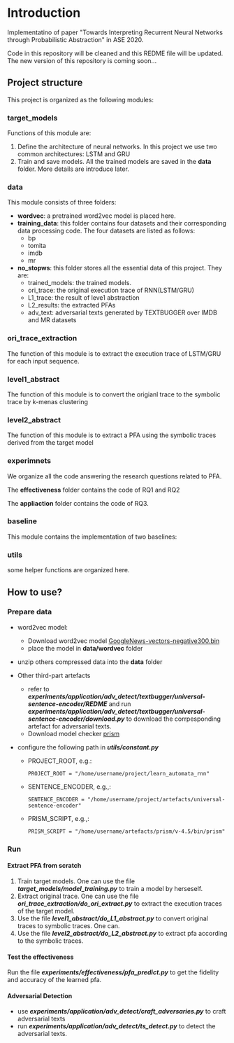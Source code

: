 # Introduction
Implementatino of paper "Towards Interpreting Recurrent Neural Networks through Probabilistic Abstraction" in ASE 2020.

Code in this repository will be cleaned and this REDME file will be updated. 
The new version of this repository is coming soon...


## Project structure

This project is organized as the following modules:

### target_models

Functions of this module are:

1. Define the architecture of neural networks. In this project we use two common architectures: LSTM and GRU
2. Train and save models. All the trained models are saved in the **data** folder. More details are introduce later.

### data

This module consists of three folders:

- **wordvec**:  a pretrained word2vec model is placed here. 
- **training_data**: this folder contains four datasets and their corresponding data processing code. The four datasets are listed as follows:
  - bp
  - tomita
  - imdb
  - mr
- **no_stopws**: this folder stores all the essential data of this project. They are:
  - trained_models: the  trained models. 
  - ori_trace:  the original execution trace of RNN(LSTM/GRU)
  - L1_trace: the result of leve1 abstraction
  - L2_results: the extracted PFAs
  - adv_text: adversarial texts generated by TEXTBUGGER over IMDB and MR datasets

### ori_trace_extraction

The function of this module is to extract the execution trace of LSTM/GRU for each input sequence. 

### level1_abstract

The function of this module is to convert the origianl trace to the symbolic trace by k-menas clustering

### level2_abstract

The function of this module is to extract a PFA using the symbolic traces derived from the target model

### experimnets

We organize all the code answering the research questions related to PFA.

The **effectiveness** folder contains the code of RQ1 and RQ2

The **appliaction** folder contains the code of RQ3. 

### baseline

This module contains the implementation of two baselines:

### utils

some helper functions are organized here.

## How to use?

### Prepare data

- word2vec model: 

  - Download word2vec model [GoogleNews-vectors-negative300.bin](https://code.google.com/archive/p/word2vec/)  
  - place the model in **data/wordvec** folder

- unzip others compressed data into the **data** folder

- Other third-part artefacts 

  - refer to ***experiments/application/adv_detect/textbugger/universal-sentence-encoder/REDME***  and run ***experiments/application/adv_detect/textbugger/universal-sentence-encoder/download.py*** to download the corrpesponding artefact for adversarial texts. 
  - Download model checker [prism](https://prismmodelchecker.org/download.php)

- configure the following path in ***utils/constant.py***

  - PROJECT_ROOT, e.g.:

    `PROJECT_ROOT = "/home/username/project/learn_automata_rnn"`

  - SENTENCE_ENCODER, e.g.,:

    `SENTENCE_ENCODER = "/home/username/project/artefacts/universal-sentence-encoder"`

  - PRISM_SCRIPT,  e.g.,:

    `PRISM_SCRIPT = "/home/username/artefacts/prism/v-4.5/bin/prism"`

### Run

#### Extract PFA from scratch

1. Train target models.  One can use the file ***target_models/model_training.py*** to train a model by herseself.
2. Extract original trace. One can use the file ***ori_trace_extraction/do_ori_extract.py*** to extract the execution traces of the target model.
3. Use the file ***level1_abstract/do_L1_abstract.py*** to convert original traces to symbolic traces.  One can.
4. Use the file ***level2_abstract/do_L2_abstract.py*** to extract pfa according to the symbolic traces.

#### Test the effectiveness

Run the file ***experiments/effectiveness/pfa_predict.py*** to get the fidelity and accuracy of the learned pfa.

#### Adversarial Detection

- use ***experiments/application/adv_detect/craft_adversaries.py*** to craft adversarial texts
- run ***experiments/application/adv_detect/ts_detect.py*** to detect the adversarial texts.









